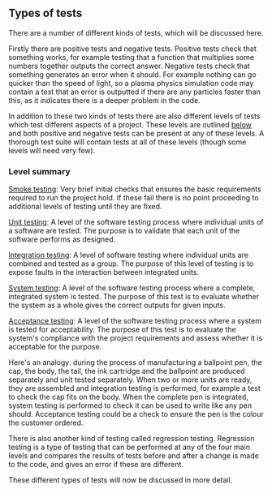 ## Types of tests

There are a number of different kinds of tests, which will be discussed here.

Firstly there are positive tests and negative tests. 
Positive tests check that something works, for example testing that a function that multiplies some numbers together outputs the correct answer. 
Negative tests check that something generates an error when it should. 
For example nothing can go quicker than the speed of light, so a plasma physics simulation code may contain a test that an error is outputted if there are any particles faster than this, as it indicates there is a deeper problem in the code.

In addition to these two kinds of tests there are also different levels of tests which test different aspects of a project. 
These levels are outlined [below](#Level_summary) and both positive and negative tests can be present at any of these levels. 
A thorough test suite will contain tests at all of these levels (though some levels will need very few).

<a name="Level_summary"></a>
### Level summary

[Smoke testing](#Smoke_testing): Very brief initial checks that ensures the basic requirements required to run the project hold. 
If these fail there is no point proceeding to additional levels of testing until they are fixed.

[Unit testing](#Unit_tests):	A level of the software testing process where individual units of a software are tested. 
The purpose is to validate that each unit of the software performs as designed.

[Integration testing](#Integration_testing):	A level of software testing where individual units are combined and tested as a group. 
The purpose of this level of testing is to expose faults in the interaction between integrated units.

[System testing](#System_tests):	A level of the software testing process where a complete, integrated system is tested. 
The purpose of this test is to evaluate whether the system as a whole gives the correct outputs for given inputs.

[Acceptance testing](#Acceptance_testing):	A level of the software testing process where a system is tested for acceptability. 
The purpose of this test is to evaluate the system's compliance with the project requirements and assess whether it is acceptable for the purpose.

Here's an analogy: during the process of manufacturing a ballpoint pen, the cap, the body, the tail, the ink cartridge and the ballpoint are produced separately and unit tested separately. 
When two or more units are ready, they are assembled and integration testing is performed, for example a test to check the cap fits on the body. 
When the complete pen is integrated, system testing is performed to check it can be used to write like any pen should.
Acceptance testing could be a check to ensure the pen is the colour the customer ordered.

There is also another kind of testing called regression testing. 
Regression testing is a type of testing that can be performed at any of the four main levels and compares the results of tests before and after a change is made to the code, and gives an error if these are different.

These different types of tests will now be discussed in more detail.
